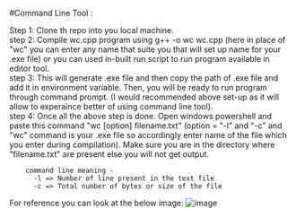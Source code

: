 #Command Line Tool :

Step 1: Clone th repo into you local machine. <br />
step 2: Compile wc.cpp program using g++ -o  wc wc.cpp (here in place of "wc" you can enter any name that suite you that will set up name for your .exe file) 
        or you can used in-built run script to run program available in editor tool. <br />
step 3: This will generate .exe file and then copy the path of .exe file and add it in environment variable. Then, you will be ready to run program through command prompt.
        (I would recommended above set-up as it will allow to experaince better of using command line tool). <br />
step 4: Once all the above step is done. Open windows powershell and paste this command "wc [option] filename.txt"  (option = "-l" and "-c" and "wc" command is your .exe file so accordingly enter name 
        of the file which you enter during compilation). Make sure you are in the directory where "filename.txt" are present else you will not get output. <br />

        command line meaning - 
          -l => Number of line present in the text file
          -c => Total number of bytes or size of the file
For reference you can look at the below image:
          ![image](https://github.com/YashSingh699/C-Project/assets/155647901/a8b5144c-a3e3-463b-bd1b-a9a73c9b1684)
